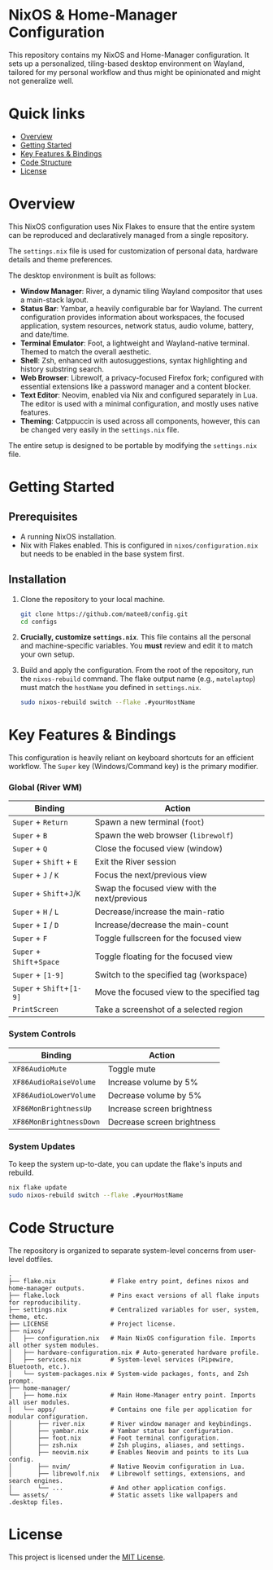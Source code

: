 # NixOS & Home-Manager Configuration

This repository contains my NixOS and Home-Manager configuration. It sets up
a personalized, tiling-based desktop environment on Wayland, tailored for my
personal workflow and thus might be opinionated and might not generalize well.

# Quick links

- [Overview](#overview)
- [Getting Started](#getting-started)
- [Key Features & Bindings](#key-features--bindings)
- [Code Structure](#code-structure)
- [License](#license)

# Overview

This NixOS configuration uses Nix Flakes to ensure that the entire system
can be reproduced and declaratively managed from a single repository.

The `settings.nix` file is used for customization of personal data, hardware
details and theme preferences.

The desktop environment is built as follows:

-   **Window Manager**: River, a dynamic tiling Wayland compositor that uses
    a main-stack layout.
-   **Status Bar**: Yambar, a heavily configurable bar for Wayland. The current
    configuration provides information about workspaces, the focused
    application, system resources, network status, audio volume, battery, and
    date/time.
-   **Terminal Emulator**: Foot, a lightweight and Wayland-native terminal.
    Themed to match the overall aesthetic.
-   **Shell**: Zsh, enhanced with autosuggestions, syntax highlighting and
    history substring search.
-   **Web Browser**: Librewolf, a privacy-focused Firefox fork; configured with
    essential extensions like a password manager and a content blocker.
-   **Text Editor**: Neovim, enabled via Nix and configured separately in Lua.
    The editor is used with a minimal configuration, and mostly uses
    native features.
-   **Theming**: Catppuccin is used across all components, however, this can
    be changed very easily in the `settings.nix` file.

The entire setup is designed to be portable by modifying the `settings.nix`
file.

# Getting Started

## Prerequisites

-   A running NixOS installation.
-   Nix with Flakes enabled. This is configured in `nixos/configuration.nix`
    but needs to be enabled in the base system first.

## Installation

1.  Clone the repository to your local machine.

    ```bash
    git clone https://github.com/matee8/config.git
    cd configs
    ```

2.  **Crucially, customize `settings.nix`**. This file contains all the personal
    and machine-specific variables. You **must** review and edit it to match
    your own setup.


3.  Build and apply the configuration. From the root of the repository, run the
    `nixos-rebuild` command. The flake output name (e.g., `matelaptop`) must
    match the `hostName` you defined in `settings.nix`.

    ```bash
    sudo nixos-rebuild switch --flake .#yourHostName
    ```

# Key Features & Bindings

This configuration is heavily reliant on keyboard shortcuts for an efficient
workflow. The `Super` key (Windows/Command key) is the primary modifier.

### Global (River WM)

| Binding                 | Action                                    |
| ----------------------- | ----------------------------------------- |
| `Super` + `Return`      | Spawn a new terminal (`foot`)             |
| `Super` + `B`           | Spawn the web browser (`librewolf`)       |
| `Super` + `Q`           | Close the focused view (window)           |
| `Super` + `Shift` + `E` | Exit the River session                    |
| `Super` + `J` / `K`     | Focus the next/previous view              |
| `Super` + `Shift`+`J`/`K`| Swap the focused view with the next/previous |
| `Super` + `H` / `L`     | Decrease/increase the main-ratio          |
| `Super` + `I` / `D`     | Increase/decrease the main-count          |
| `Super` + `F`           | Toggle fullscreen for the focused view    |
| `Super` + `Shift`+`Space`| Toggle floating for the focused view      |
| `Super` + `[1-9]`       | Switch to the specified tag (workspace)   |
| `Super` + `Shift`+`[1-9]`| Move the focused view to the specified tag |
| `PrintScreen`           | Take a screenshot of a selected region    |

### System Controls

| Binding                    | Action                   |
| -------------------------- | ------------------------ |
| `XF86AudioMute`            | Toggle mute              |
| `XF86AudioRaiseVolume`     | Increase volume by 5%    |
| `XF86AudioLowerVolume`     | Decrease volume by 5%    |
| `XF86MonBrightnessUp`      | Increase screen brightness |
| `XF86MonBrightnessDown`    | Decrease screen brightness |

### System Updates

To keep the system up-to-date, you can update the flake's inputs and rebuild.

```bash
nix flake update
sudo nixos-rebuild switch --flake .#yourHostName
```

# Code Structure

The repository is organized to separate system-level concerns from user-level
dotfiles.

```
.
├── flake.nix               # Flake entry point, defines nixos and home-manager outputs.
├── flake.lock              # Pins exact versions of all flake inputs for reproducibility.
├── settings.nix            # Centralized variables for user, system, theme, etc.
├── LICENSE                 # Project license.
├── nixos/
│   ├── configuration.nix   # Main NixOS configuration file. Imports all other system modules.
│   ├── hardware-configuration.nix # Auto-generated hardware profile.
│   ├── services.nix        # System-level services (Pipewire, Bluetooth, etc.).
│   └── system-packages.nix # System-wide packages, fonts, and Zsh prompt.
├── home-manager/
│   ├── home.nix            # Main Home-Manager entry point. Imports all user modules.
│   └── apps/               # Contains one file per application for modular configuration.
│       ├── river.nix       # River window manager and keybindings.
│       ├── yambar.nix      # Yambar status bar configuration.
│       ├── foot.nix        # Foot terminal configuration.
│       ├── zsh.nix         # Zsh plugins, aliases, and settings.
│       ├── neovim.nix      # Enables Neovim and points to its Lua config.
│       ├── nvim/           # Native Neovim configuration in Lua.
│       ├── librewolf.nix   # Librewolf settings, extensions, and search engines.
│       └── ...             # And other application configs.
└── assets/                 # Static assets like wallpapers and .desktop files.
```

# License

This project is licensed under the [MIT License](LICENSE).
